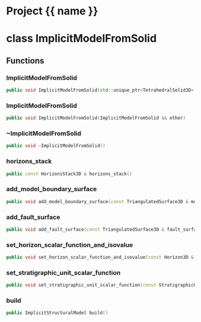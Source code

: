 <script setup>
import {useRoute} from 'vitepress'
const {path} = useRoute()
const tokens = path.split('/')
const words = tokens[2].split('-');
for (let i = 0; i < words.length; i++) {
    words[i] = words[i].charAt(0).toUpperCase() + words[i].slice(1);
    words[i] = words[i].replace('geode', 'Geode')
}
const name = words.join('-');
</script>
# Project {{ name }}

# class ImplicitModelFromSolid


## Functions

### ImplicitModelFromSolid

```cpp
public void ImplicitModelFromSolid(std::unique_ptr<TetrahedralSolid3D> && solid, HorizonsStack3D && horizon_stack)
```


### ImplicitModelFromSolid

```cpp
public void ImplicitModelFromSolid(ImplicitModelFromSolid && other)
```


### ~ImplicitModelFromSolid

```cpp
public void ~ImplicitModelFromSolid()
```


### horizons_stack

```cpp
public const HorizonsStack3D & horizons_stack()
```


### add_model_boundary_surface

```cpp
public void add_model_boundary_surface(const TriangulatedSurface3D & model_boundary_surface)
```


### add_fault_surface

```cpp
public void add_fault_surface(const TriangulatedSurface3D & fault_surface)
```


### set_horizon_scalar_function_and_isovalue

```cpp
public void set_horizon_scalar_function_and_isovalue(const Horizon3D & stack_horizon, basic_string_view scalar_function_name, double isovalue)
```


### set_stratigraphic_unit_scalar_function

```cpp
public void set_stratigraphic_unit_scalar_function(const StratigraphicUnit3D & stack_unit, basic_string_view scalar_function_name)
```


### build

```cpp
public ImplicitStructuralModel build()
```




